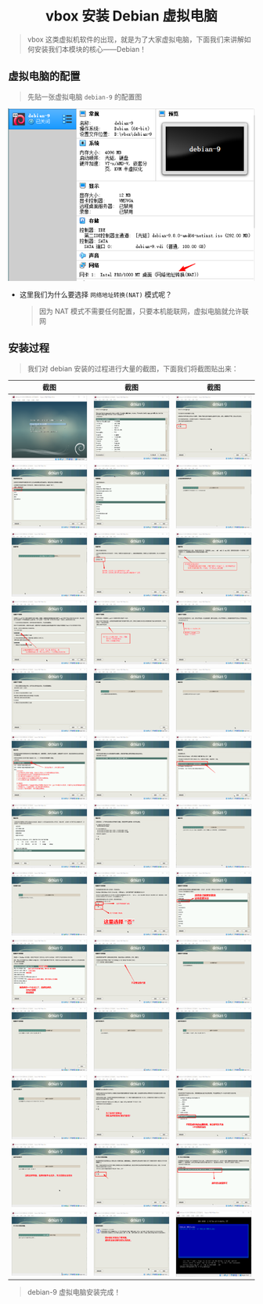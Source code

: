 # <center>vbox 安装 Debian 虚拟电脑</center>

> vbox 这类虚拟机软件的出现，就是为了大家虚拟电脑，下面我们来讲解如何安装我们本模块的核心——Debian！

## 虚拟电脑的配置

> 先贴一张虚拟电脑 `debian-9` 的配置图

![debian-9配置](./static/02/debian虚拟电脑配置.png)

- 这里我们为什么要选择 `网络地址转换(NAT)` 模式呢？
  > 因为 NAT 模式不需要任何配置，只要本机能联网，虚拟电脑就允许联网

## 安装过程

> 我们对 debian 安装的过程进行大量的截图，下面我们将截图贴出来：

| 截图                                | 截图                                | 截图                                |
| ----------------------------------- | ----------------------------------- | ----------------------------------- |
| ![安装-01](./static/02/安装-01.png) | ![安装-02](./static/02/安装-02.png) | ![安装-03](./static/02/安装-03.png) |
| ![安装-04](./static/02/安装-04.png) | ![安装-05](./static/02/安装-05.png) | ![安装-06](./static/02/安装-06.png) |
| ![安装-07](./static/02/安装-07.png) | ![安装-08](./static/02/安装-08.png) | ![安装-09](./static/02/安装-09.png) |
| ![安装-10](./static/02/安装-10.png) | ![安装-11](./static/02/安装-11.png) | ![安装-12](./static/02/安装-12.png) |
| ![安装-13](./static/02/安装-13.png) | ![安装-14](./static/02/安装-14.png) | ![安装-15](./static/02/安装-15.png) |
| ![安装-16](./static/02/安装-16.png) | ![安装-17](./static/02/安装-17.png) | ![安装-18](./static/02/安装-18.png) |
| ![安装-19](./static/02/安装-19.png) | ![安装-20](./static/02/安装-20.png) | ![安装-21](./static/02/安装-21.png) |
| ![安装-22](./static/02/安装-22.png) | ![安装-23](./static/02/安装-23.png) | ![安装-24](./static/02/安装-24.png) |
| ![安装-25](./static/02/安装-25.png) | ![安装-26](./static/02/安装-26.png) | ![安装-27](./static/02/安装-27.png) |
| ![安装-28](./static/02/安装-28.png) | ![安装-29](./static/02/安装-29.png) | ![安装-30](./static/02/安装-30.png) |
| ![安装-31](./static/02/安装-31.png) | ![安装-32](./static/02/安装-32.png) | ![安装-33](./static/02/安装-33.png) |
| ![安装-34](./static/02/安装-34.png) | ![安装-35](./static/02/安装-35.png) | ![安装-36](./static/02/安装-36.png) |
| ![安装-37](./static/02/安装-37.png) | ![安装-38](./static/02/安装-38.png) | ![安装-39](./static/02/安装-39.png) |

> debian-9 虚拟电脑安装完成！
